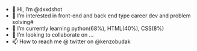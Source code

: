 - 👋 Hi, I’m @dxxdshot
- 👀 I’m interested in front-end and back end type career dev and problem solving#
- 🌱 I’m currently learning python(68%), HTML(40%), CSS(8%)
- 💞️ I’m looking to collaborate on ...
- 📫 How to reach me @ twitter on @kenzobudak

<!---
dxxdshot/dxxdshot is a ✨ special ✨ repository because its `README.md` (this file) appears on your GitHub profile.
You can click the Preview link to take a look at your changes.
--->
